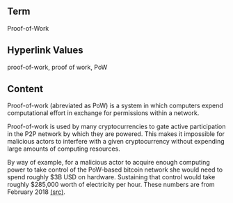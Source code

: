 ## Term

Proof-of-Work

## Hyperlink Values

proof-of-work, proof of work, PoW

## Content

Proof-of-work (abreviated as PoW) is a system in which computers expend computational effort in exchange for permissions within a network. 

Proof-of-work is used by many cryptocurrencies to gate active participation in the P2P network by which they are powered. This makes it impossible for malicious actors to interfere with a given cryptocurrency without expending large amounts of computing resources. 

By way of example, for a malicious actor to acquire enough computing power to take control of the PoW-based bitcoin network she would need to spend roughly $3B USD on hardware. Sustaining that control would take roughly $285,000 worth of electricity per hour. These numbers are from February 2018 [(src)](https://bitcoin.stackexchange.com/a/70339/51219). 

